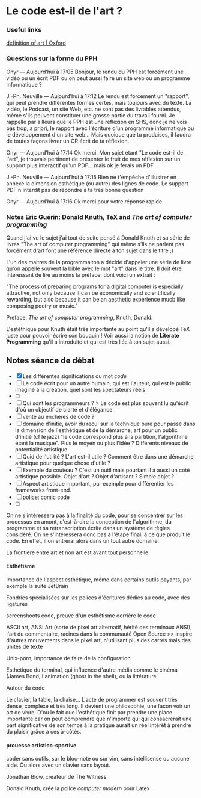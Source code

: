 # Le code est-il de l'art ?

### Useful links

[definition of art | Oxford](https://www.oxfordhandbooks.com/view/10.1093/oxfordhb/9780199279456.001.0001/oxfordhb-9780199279456-e-7)

### Questions sur la forme du PPH

Onyr — Aujourd’hui à 17:05
Bonjour, le rendu du PPH est forcément une vidéo ou un écrit PDF ou on peut aussi faire un site web ou un programme informatique ?

J.-Ph. Neuville — Aujourd’hui à 17:12
Le rendu est forcément un "rapport", qui peut prendre différentes formes certes, mais toujours avec du texte. La vidéo, le Podcast, un site Web, etc. ne sont pas des livrables attendus, même s'ils peuvent constituer une grosse partie du travail fourni. Je rappelle par ailleurs que le PPH est une réflexion en SHS, donc je ne vois pas trop, a priori, le rapport avec l'écriture d'un programme informatique ou le développement d'un site web... Mais quoique que tu produises, il faudra de toutes façons livrer un CR écrit de ta réflexion.

Onyr — Aujourd’hui à 17:14
Ok merci. Mon sujet étant "Le code est-il de l'art", je trouvais pertinent de présenter le fruit de mes réflexion sur un support plus interactif qu'un PDF... mais ok je ferais un PDF

J.-Ph. Neuville — Aujourd’hui à 17:15
Rien ne t'empêche d'illustrer en annexe la dimension esthétique (ou autre) des lignes de code. Le support PDF n'interdit pas de répondre à ta très bonne question

Onyr — Aujourd’hui à 17:16
Ok merci pour votre réponse rapide

### Notes Eric Guérin: Donald Knuth, TeX and *The art of computer programming*

Quand j'ai vu le sujet j'ai tout de suite pensé à Donald Knuth et sa série de livres "The art of computer programming" qui même s'ils ne parlent pas forcément d'art font une référence directe à ton sujet dans le titre ;)

L'un des maitres de la programmaiton a décidé d'appeler une série de livre qu'on appelle souvent la bible avec le mot "art" dans le titre. Il doit être intéressant de lire au moins la préface, dont voici un extrait :

"The process of preparing programs for a digital computer is especially attractive, not only because it can be economically and scientifically rewarding, but also because it can be an aesthetic experience mucb like composing poetry or music."

Preface, *The art of computer programming*, Knuth, Donald.

L'estéthique pour Knuth était très importante au point qu'il a dévelopé TeX juste pour pouvoir écrire son bouquin  ! Voir aussi la notion de **Literate Programming** qu'il a introduite et qui est très liée à ton sujet aussi.

## Notes séance de débat

* [X] Les différentes significations du mot *code*
* [ ] Le code écrit pour un autre humain, qui est l'auteur, qui est le public imaginé à la création, quel sont les spectateurs réels
* [ ]
* [ ] Qui sont les programmeurs ? > Le code est plus souvent lu qu'écrit d'où un objectif de clarté et d'élégance
* [ ] vente au enchères de code ?
* [ ] domaine d'initié, avoir du recul sur la technique pure pour passé dans la dimension de l'esthétique et de la démarche, art pour un public d'initié (cf le jazz) "le code correspond plus à la partition, l'algorithme étant la musique". Plus le moyen ou plus l'idée ? Différents niveaux de potentialité artistique
* [ ] Quid de l'utilité ? L'art est-il utile ? Comment être dans une démarche artistique pour quelque chose d'utile ?
* [ ] Exemple du couteau ? C'est un outil mais pourtant il a aussi un coté artistique possible. Objet d'art ? Objet d'artisant ? Simple objet ?
* [ ] Aspect artistique important, par exemple pour différentier les frameworks front-end.
* [ ] police: comic code
* [ ]

On ne s'intéressera pas à la finalité du code, pour se concentrer sur les processus en amont, c'est-à-dire la conception de l'algorithme, du programme et sa retranscription écrite dans un système de règles considéré. On ne s'intéressera donc pas à l'étape final, à ce que produit le code. En effet, il on entrerai alors dans un tout autre domaine.

La frontière entre art et non art est avant tout personnelle.

#### Esthétisme

Importance de l'aspect esthétique, même dans certains outils payants, par exemple la suite JetBrain

Fondries spécialisées sur les polices d'écritures dédies au code, avec des ligatures

screenshoots code, preuve d'un esthétisme derrière le code

ASCII art, ANSI Art (sorte de pixel art alternatif, hérité des terminaux ANSI), l'art du commentaire, racines dans la communauté Open Source >> inspire d'autres mouvements dans le pixel art, n'utilisant plus des carrés mais des unités de texte

Unix-porn, importance de faire de la configuration

Esthétique du terminal, qui influence d'autre média comme le cinéma (James Bond, l'animation (ghost in the shell), ou la littérature

Autour du code

Le clavier, la table, la chaise... L'acte de programmer est souvent très dense, complexe et très long. Il devient une philosophie, une facon voir un art de vivre. D'où le fait que l'esthétique finit par prendre une place importante car on peut comprendre que n'importe qui qui consacrerait une part significative de son temps à la pratique aurait un réel intérêt à prendre du plaisir grâce à ces à-côtés.

#### prouesse artistico-sportive

coder sans outils, sur le bloc-note ou sur vim, sans intellisense ou aucune aide. Ou alors avec un clavier sans layout.

Jonathan Blow, créateur de The Witness

Donald Knuth, crée la police *computer modern* pour Latex
